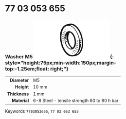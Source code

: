 # 77 03 053 655

### Washer M5 ![](../assets/images/parts/washer.png){: style="height:75px;min-width:150px;margin-top:-1.25em;float: right;"}

|   |   |
|---:|---|
**Diameter** | M5
**Height** |10 mm
**Thickness** |1 mm
**Material** | 6-8 Steel - tensile strength 60 to 80 h bar

Keywords `7703053655`, `77 03 053 655`
